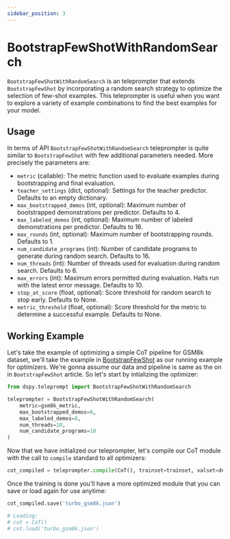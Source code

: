 ```yaml
---
sidebar_position: 3
---
```


# BootstrapFewShotWithRandomSearch

`BootstrapFewShotWithRandomSearch` is an teleprompter that extends `BootstrapFewShot` by incorporating a random search strategy to optimize the selection of few-shot examples. This teleprompter is useful when you want to explore a variety of example combinations to find the best examples for your model.

## Usage

In terms of API `BootstrapFewShotWithRandomSearch` teleprompter is quite similar to `BootstrapFewShot` with few additional parameters needed. More precisely the parameters are:

- `metric` (callable): The metric function used to evaluate examples during bootstrapping and final evaluation.
- `teacher_settings` (dict, optional): Settings for the teacher predictor. Defaults to an empty dictionary.
- `max_bootstrapped_demos` (int, optional): Maximum number of bootstrapped demonstrations per predictor. Defaults to 4.
- `max_labeled_demos` (int, optional): Maximum number of labeled demonstrations per predictor. Defaults to 16.
- `max_rounds` (int, optional): Maximum number of bootstrapping rounds. Defaults to 1.
- `num_candidate_programs` (int): Number of candidate programs to generate during random search. Defaults to 16.
- `num_threads` (int): Number of threads used for evaluation during random search. Defaults to 6.
- `max_errors` (int): Maximum errors permitted during evaluation. Halts run with the latest error message. Defaults to 10.
- `stop_at_score` (float, optional): Score threshold for random search to stop early. Defaults to None.
- `metric_threshold` (float, optional): Score threshold for the metric to determine a successful example. Defaults to None.

## Working Example

Let's take the example of optimizing a simple CoT pipeline for GSM8k dataset, we'll take the example in [BootstrapFewShot](/docs/deep-dive/optimizers/bootstrap-fewshot.mdx) as our running example for optimizers. We're gonna assume our data and pipeline is same as the on in `BootstrapFewShot` article. So let's start by intializing the optimizer:

```python
from dspy.teleprompt import BootstrapFewShotWithRandomSearch

teleprompter = BootstrapFewShotWithRandomSearch(
    metric=gsm8k_metric, 
    max_bootstrapped_demos=8, 
    max_labeled_demos=8,
    num_threads=10,
    num_candidate_programs=10
)
```

Now that we have initialized our teleprompter, let's compile our CoT module with the call to `compile` standard to all optimizers:

```python
cot_compiled = teleprompter.compile(CoT(), trainset=trainset, valset=devset)
```

Once the training is done you'll have a more optimized module that you can save or load again for use anytime:

```python
cot_compiled.save('turbo_gsm8k.json')

# Loading:
# cot = CoT()
# cot.load('turbo_gsm8k.json')
```